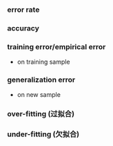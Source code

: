 ### error rate
### accuracy
### training error/empirical error
- on training sample
### generalization error
- on new sample
### over-fitting (过拟合)
### under-fitting (欠拟合)
